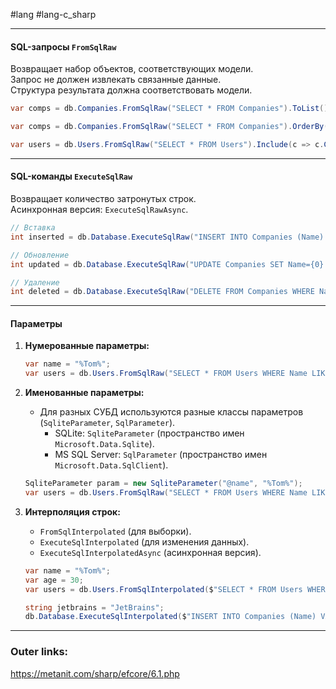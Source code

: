 #lang #lang-c_sharp 

---
#### **SQL-запросы `FromSqlRaw`**  
Возвращает набор объектов, соответствующих модели.  
Запрос не должен извлекать связанные данные.  
Структура результата должна соответствовать модели.  
 
```csharp
var comps = db.Companies.FromSqlRaw("SELECT * FROM Companies").ToList();

var comps = db.Companies.FromSqlRaw("SELECT * FROM Companies").OrderBy(x => x.Name).ToList();

var users = db.Users.FromSqlRaw("SELECT * FROM Users").Include(c => c.Company).ToList();
```  

---
#### **SQL-команды `ExecuteSqlRaw`** 
Возвращает количество затронутых строк.  
Асинхронная версия: `ExecuteSqlRawAsync`.  

```csharp
// Вставка
int inserted = db.Database.ExecuteSqlRaw("INSERT INTO Companies (Name) VALUES ({0})", "Apple");

// Обновление
int updated = db.Database.ExecuteSqlRaw("UPDATE Companies SET Name={0} WHERE Name={1}", "Apple Inc.", "Apple");

// Удаление
int deleted = db.Database.ExecuteSqlRaw("DELETE FROM Companies WHERE Name={0}", "Apple Inc.");
```  

---
#### **Параметры**  

1. **Нумерованные параметры:**
	```csharp
	var name = "%Tom%";
	var users = db.Users.FromSqlRaw("SELECT * FROM Users WHERE Name LIKE {0}", name).ToList();
	```

2. **Именованные параметры:**
	- Для разных СУБД используются разные классы параметров (`SqliteParameter`, `SqlParameter`).
		- SQLite: `SqliteParameter` (пространство имен `Microsoft.Data.Sqlite`).  
		- MS SQL Server: `SqlParameter` (пространство имен `Microsoft.Data.SqlClient`).  
	```csharp
	SqliteParameter param = new SqliteParameter("@name", "%Tom%");
	var users = db.Users.FromSqlRaw("SELECT * FROM Users WHERE Name LIKE @name", param).ToList();
	```  
  
3. **Интерполяция строк:**  
	- `FromSqlInterpolated` (для выборки).  
	- `ExecuteSqlInterpolated` (для изменения данных).  
	- `ExecuteSqlInterpolatedAsync` (асинхронная версия).  

	```csharp
	var name = "%Tom%";
	var age = 30;
	var users = db.Users.FromSqlInterpolated($"SELECT * FROM Users WHERE Name LIKE {name} AND Age > {age}").ToList();
	```  
	
	```csharp
	string jetbrains = "JetBrains";
	db.Database.ExecuteSqlInterpolated($"INSERT INTO Companies (Name) VALUES ({jetbrains})");
	```  

---
### Outer links:
https://metanit.com/sharp/efcore/6.1.php